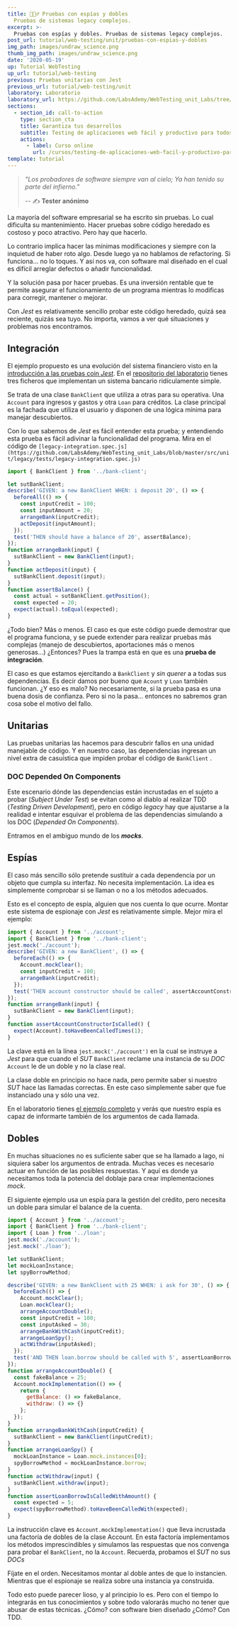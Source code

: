 ```yaml
---
title: 🕵🏼‍♂️ Pruebas con espías y dobles
  Pruebas de sistemas legacy complejos.
excerpt: >-
  Pruebas con espías y dobles. Pruebas de sistemas legacy complejos.
post_url: tutorial/web-testing/unit/pruebas-con-espias-y-dobles
img_path: images/undraw_science.png
thumb_img_path: images/undraw_science.png
date: '2020-05-19'
up: Tutorial WebTesting
up_url: tutorial/web-testing
previous: Pruebas unitarias con Jest
previous_url: tutorial/web-testing/unit
laboratory: Laboratorio
laboratory_url: https://github.com/LabsAdemy/WebTesting_unit_Labs/tree/master/src/unit/legacy
sections:
  - section_id: call-to-action
    type: section_cta
    title: Garantiza tus desarrollos
    subtitle: Testing de aplicaciones web fácil y productivo para todos.
    actions:
      - label: Curso online
        url: /cursos/testing-de-aplicaciones-web-facil-y-productivo-para-todos/
template: tutorial
---
```


> _"Los probadores de software siempre van al cielo; Ya han tenido su parte del infierno."_
>
> -- ✍️ **Tester anónimo**

La mayoría del software empresarial se ha escrito sin pruebas. Lo cual dificulta su mantenimiento. Hacer pruebas sobre código heredado es costoso y poco atractivo. Pero hay que hacerlo.

Lo contrario implica hacer las mínimas modificaciones y siempre con la inquietud de haber roto algo. Desde luego ya no hablamos de refactoring. Si funciona... no lo toques. Y así nos va, con software mal diseñado en el cual es difícil arreglar defectos o añadir funcionalidad.

Y la solución pasa por hacer pruebas. Es una inversión rentable que te permite asegurar el funcionamiento de un programa mientras lo modificas para corregir, mantener o mejorar.

Con _Jest_ es relativamente sencillo probar este código heredado, quizá sea reciente, quizás sea tuyo. No importa, vamos a ver qué situaciones y problemas nos encontramos.

## Integración

El ejemplo propuesto es una evolución del sistema financiero visto en la [introducción a las pruebas coin _Jest_](https://www.bitademy.com/tutorial/web-testing/unit). En el [repositorio del laboratorio](https://github.com/LabsAdemy/WebTesting_unit_Labs/tree/master/src/unit/legacy) tienes tres ficheros que implementan un sistema bancario ridículamente simple.

Se trata de una clase `BankClient` que utiliza a otras para su operativa. Una `Account` para ingresos y gastos y otra `Loan` para créditos. La clase principal es la fachada que utiliza el usuario y disponen de una lógica mínima para manejar descubiertos.

Con lo que sabemos de _Jest_ es fácil entender esta prueba; y entendiendo esta prueba es fácil adivinar la funcionalidad del programa. Mira en el código de `[legacy-integration.spec.js](https://github.com/LabsAdemy/WebTesting_unit_Labs/blob/master/src/unit/legacy/tests/legacy-integration.spec.js)`

```js
import { BankClient } from '../bank-client';

let sutBankClient;
describe('GIVEN: a new BankClient WHEN: i deposit 20', () => {
  beforeAll(() => {
    const inputCredit = 100;
    const inputAmount = 20;
    arrangeBank(inputCredit);
    actDeposit(inputAmount);
  });
  test('THEN should have a balance of 20', assertBalance);
});
function arrangeBank(input) {
  sutBankClient = new BankClient(input);
}
function actDeposit(input) {
  sutBankClient.deposit(input);
}
function assertBalance() {
  const actual = sutBankClient.getPosition();
  const expected = 20;
  expect(actual).toEqual(expected);
}
```

¿Todo bien? Más o menos. El caso es que este código puede demostrar que el programa funciona, y se puede extender para realizar pruebas más complejas (manejo de descubiertos, aportaciones más o menos generosas...) ¿Entonces? Pues la trampa está en que es una **prueba de integración**.

El caso es que estamos ejercitando a `BankClient` y _sin querer_ a a todas sus dependencias. Es decir damos por bueno que `Acount` y `Loan` también funcionan. ¿Y eso es malo? No necesariamente, si la prueba pasa es una buena dosis de confianza. Pero si no la pasa... entonces no sabremos gran cosa sobe el motivo del fallo.

## Unitarias

Las pruebas unitarias las hacemos para descubrir fallos en una unidad manejable de código. Y en nuestro caso, las dependencias ingresan un nivel extra de casuística que impiden probar el código de `BankClient` .

### DOC Depended On Components

Este escenario dónde las dependencias están incrustadas en el sujeto a probar (_Subject Under Test_) se evitan como al diablo al realizar TDD (_Testing Driven Development_), pero en código _legacy_ hay que ajustarse a la realidad e intentar esquivar el problema de las dependencias simulando a los DOC (_Depended On Components_).

Entramos en el ambiguo mundo de los **_mocks_**.

## Espías

El caso más sencillo sólo pretende sustituir a cada dependencia por un objeto que cumpla su interfaz. No necesita implementación. La idea es simplemente comprobar si se llaman o no a los métodos adecuados.

Esto es el concepto de espía, alguien que nos cuenta lo que ocurre. Montar este sistema de espionaje con _Jest_ es relativamente simple. Mejor mira el ejemplo:

```js
import { Account } from '../account';
import { BankClient } from '../bank-client';
jest.mock('./account');
describe('GIVEN: a new BankClient', () => {
  beforeEach(() => {
    Account.mockClear();
    const inputCredit = 100;
    arrangeBank(inputCredit);
  });
  test('THEN account constructor should be called', assertAccountConstructorIsCalled);
});
function arrangeBank(input) {
  sutBankClient = new BankClient(input);
}
function assertAccountConstructorIsCalled() {
  expect(Account).toHaveBeenCalledTimes(1);
}
```

La clave está en la línea `jest.mock('./account')` en la cual se instruye a _Jest_ para que cuando el _SUT_ `BankClient` reclame una instancia de su _DOC_ `Account` le de un doble y no la clase real.

La clase doble en principio no hace nada, pero permite saber si nuestro _SUT_ hace las llamadas correctas. En este caso simplemente saber que fue instanciado una y sólo una vez.

En el laboratorio tienes [el ejemplo completo](https://github.com/LabsAdemy/WebTesting_unit_Labs/blob/master/src/unit/legacy/tests/legacy-spy.spec.js) y verás que nuestro espía es capaz de informarte también de los argumentos de cada llamada.

## Dobles

En muchas situaciones no es suficiente saber que se ha llamado a lago, ni siquiera saber los argumentos de entrada. Muchas veces es necesario actuar en función de las posibles respuestas. Y aquí es donde ya necesitamos toda la potencia del doblaje para crear implementaciones _mock_.

El siguiente ejemplo usa un espía para la gestión del crédito, pero necesita un doble para simular el balance de la cuenta.

```js
import { Account } from '../account';
import { BankClient } from '../bank-client';
import { Loan } from '../loan';
jest.mock('./account');
jest.mock('./loan');

let sutBankClient;
let mockLoanInstance;
let spyBorrowMethod;

describe('GIVEN: a new BankClient with 25 WHEN: i ask for 30', () => {
  beforeEach(() => {
    Account.mockClear();
    Loan.mockClear();
    arrangeAccountDouble();
    const inputCredit = 100;
    const inputAsked = 30;
    arrangeBankWithCash(inputCredit);
    arrangeLoanSpy();
    actWithdraw(inputAsked);
  });
  test('AND THEN loan.borrow should be called with 5', assertLoanBorrowIsCalledWithAmount);
});
function arrangeAccountDouble() {
  const fakeBalance = 25;
  Account.mockImplementation(() => {
    return {
      getBalance: () => fakeBalance,
      withdraw: () => {}
    };
  });
}
function arrangeBankWithCash(inputCredit) {
  sutBankClient = new BankClient(inputCredit);
}
function arrangeLoanSpy() {
  mockLoanInstance = Loan.mock.instances[0];
  spyBorrowMethod = mockLoanInstance.borrow;
}
function actWithdraw(input) {
  sutBankClient.withdraw(input);
}
function assertLoanBorrowIsCalledWithAmount() {
  const expected = 5;
  expect(spyBorrowMethod).toHaveBeenCalledWith(expected);
}
```

La instrucción clave es `Account.mockImplementation()` que lleva incrustada una factoría de dobles de la clase Account. En esta factoría implementamos los métodos imprescindibles y simulamos las respuestas que nos convenga para probar el `BankClient`, no la `Account`. Recuerda, probamos el _SUT_ no sus _DOCs_

Fíjate en el orden. Necesitamos montar al doble antes de que lo instancien. Mientras que el espionaje se realiza sobre una instancia ya construida.

Todo esto puede parecer lioso, y al principio lo es. Pero con el tiempo lo integrarás en tus conocimientos y sobre todo valorarás mucho no tener que abusar de estas técnicas. ¿Cómo? con software bien diseñado ¿Cómo? Con TDD.
